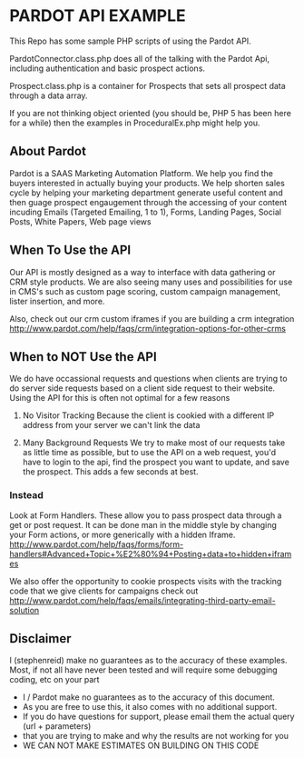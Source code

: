 PARDOT API EXAMPLE
==================
This Repo has some sample PHP scripts of using the Pardot API.

PardotConnector.class.php does all of the talking with the Pardot Api, including authentication
and basic prospect actions.

Prospect.class.php is a container for Prospects that sets all prospect data through a data array.

If you are not thinking object oriented (you should be, PHP 5 has been here for a while) then 
the examples in ProceduralEx.php might help you.

About Pardot
------------
Pardot is a SAAS Marketing Automation Platform.
We help you find the buyers interested in actually buying your products.
We help shorten sales cycle by helping your marketing department generate useful content
and then guage prospect engaugement through the accessing of your content incuding
Emails (Targeted Emailing, 1 to 1), Forms, Landing Pages, Social Posts, White Papers, Web page views


## When To Use the API
Our API is mostly designed as a way to interface with data gathering or CRM style products.
We are also seeing many uses and possibilities for use in CMS's such as custom page scoring,
custom campaign management, lister insertion, and more.

Also, check out our crm custom iframes if you are building a crm integration
http://www.pardot.com/help/faqs/crm/integration-options-for-other-crms

## When to NOT Use the API
We do have occassional requests and questions when clients are trying to do server side requests
based on a client side request to their website. Using the API for this is often not optimal for a few reasons

 1) No Visitor Tracking
    Because the client is cookied with a different IP address from your server we can't link the data

 2) Many Background Requests
    We try to make most of our requests take as little time as possible, but to use the API on a web request,
    you'd have to login to the api, find the prospect you want to update, and save the prospect. This adds a few
    seconds at best.

### Instead 
Look at Form Handlers. These allow you to pass prospect data through a get or post request. It can be done
man in the middle style by changing your Form actions, or more generically with a hidden Iframe.
http://www.pardot.com/help/faqs/forms/form-handlers#Advanced+Topic+%E2%80%94+Posting+data+to+hidden+iframes

We also offer the opportunity to cookie prospects visits with the tracking code that we give clients for campaigns
check out http://www.pardot.com/help/faqs/emails/integrating-third-party-email-solution



Disclaimer
----------
I (stephenreid) make no guarantees as to the accuracy of these examples.
Most, if not all have never been tested and will require some debugging coding, etc on your part
 * I / Pardot make no guarantees as to the accuracy of this document. 
 * As you are free to use this, it also comes with no additional support.
 * If you do have questions for support, please email them the actual query (url + parameters)
 * that you are trying to make and why the results are not working for you
 * WE CAN NOT MAKE ESTIMATES ON BUILDING ON THIS CODE



